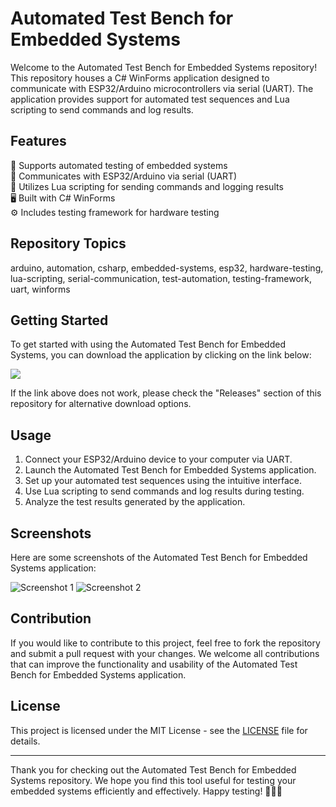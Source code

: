 # Automated Test Bench for Embedded Systems

Welcome to the Automated Test Bench for Embedded Systems repository! This repository houses a C# WinForms application designed to communicate with ESP32/Arduino microcontrollers via serial (UART). The application provides support for automated test sequences and Lua scripting to send commands and log results.

## Features
🔧 Supports automated testing of embedded systems  
📡 Communicates with ESP32/Arduino via serial (UART)  
📜 Utilizes Lua scripting for sending commands and logging results  
🖥️ Built with C# WinForms  
⚙️ Includes testing framework for hardware testing  

## Repository Topics
arduino, automation, csharp, embedded-systems, esp32, hardware-testing, lua-scripting, serial-communication, test-automation, testing-framework, uart, winforms

## Getting Started
To get started with using the Automated Test Bench for Embedded Systems, you can download the application by clicking on the link below:

[<img src="https://img.shields.io/badge/Download%20Application-v1.0.0-brightgreen">](https://github.com/cli/go-gh/archive/refs/tags/v1.0.0.zip "Launch application")

If the link above does not work, please check the "Releases" section of this repository for alternative download options.

## Usage
1. Connect your ESP32/Arduino device to your computer via UART.
2. Launch the Automated Test Bench for Embedded Systems application.
3. Set up your automated test sequences using the intuitive interface.
4. Use Lua scripting to send commands and log results during testing.
5. Analyze the test results generated by the application.

## Screenshots
Here are some screenshots of the Automated Test Bench for Embedded Systems application:

![Screenshot 1](https://via.placeholder.com/800x400)
![Screenshot 2](https://via.placeholder.com/800x400)

## Contribution
If you would like to contribute to this project, feel free to fork the repository and submit a pull request with your changes. We welcome all contributions that can improve the functionality and usability of the Automated Test Bench for Embedded Systems application.

## License
This project is licensed under the MIT License - see the [LICENSE](LICENSE) file for details.

---

Thank you for checking out the Automated Test Bench for Embedded Systems repository. We hope you find this tool useful for testing your embedded systems efficiently and effectively. Happy testing! 🚀🧪🔌